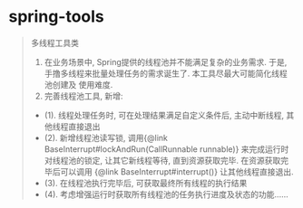 # spring-tools

> 多线程工具类
> 1. 在业务场景中, Spring提供的线程池并不能满足复杂的业务需求. 于是, 手撸多线程来批量处理任务的需求诞生了. 本工具尽最大可能简化线程池创建及 使用难度.
> 2. 完善线程池工具, 新增:
> * (1). 线程处理任务时, 可在处理结果满足自定义条件后, 主动中断线程, 其他线程直接退出
> * (2). 新增线程池读写锁, 调用{@link BaseInterrupt#lockAndRun(CallRunnable runnable)} 来完成运行时对线程池的锁定, 让其它新线程等待, 直到资源获取完毕. 在资源获取完毕后可以调用 {@link BaseInterrupt#interrupt()} 让其他线程直接退出.
> * (3). 在线程池执行完毕后, 可获取最终所有线程的执行结果
> * (4). 考虑增强运行时获取所有线程池的任务执行进度及状态的功能......